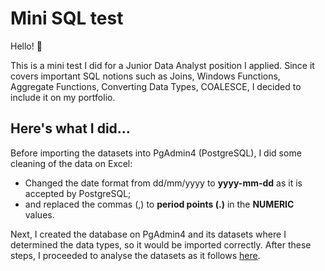 # Mini SQL test

Hello! 👋 

This is a mini test I did for a Junior Data Analyst position I applied. Since it covers important SQL notions such as Joins, Windows Functions, Aggregate Functions, Converting Data Types, COALESCE, I decided to include it on my portfolio.

## Here's what I did...

Before importing the datasets into PgAdmin4 (PostgreSQL), I did some cleaning of the data on Excel:
- Changed the date format from dd/mm/yyyy to **yyyy-mm-dd** as it is accepted by PostgreSQL;
- and replaced the commas (,) to **period points (.)** in the **NUMERIC** values.
  
Next, I created the database on PgAdmin4 and its datasets where I determined the data types, so it would be imported correctly.
After these steps, I proceeded to analyse the datasets as it follows [here](https://github.com/marianaobmorais/test_ueni/blob/main/mini_sql_test_ueni.sql).
